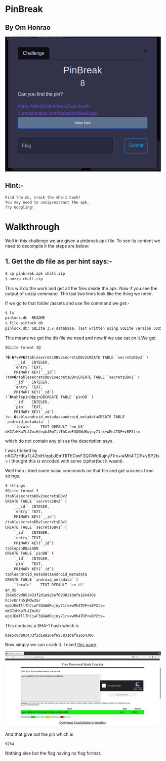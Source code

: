 # PinBreak

## By Om Honrao


<p align="center">
  <img src="Chall.png" alt="Description"/>
</p>

## Hint:- 
```
Find the db, crack the sha-1 hash!
You may need to unzip/extract the apk.
Try Googling!
```
# Walkthrough
Well in this challenge we are given a pinbreak.apk file. To see its content we need to decompile it the steps are below:

## 1. Get the db file as per hint says:-

```bash
$ cp pinbreak.apk chall.zip
$ unzip chall.zip
```
This will do the work and get all the files inside the apk.
Now if you see the output of unzip command. The last two lines look like the thing we need.

If we go to that folder /assets and use file command we get:-
```bash
$ ls
pinlock.db  README
$ file pinlock.db
pinlock.db: SQLite 3.x database, last written using SQLite version 3035005
```
This means we got the db file we need and now if we use cat on it.We get
```
SQLite format 3@  

?�-�?v##�3tablesecretsDBv2secretsDBv2CREATE TABLE `secretsDBv2` (
	`__id`	INTEGER,
	`entry`	TEXT,
	PRIMARY KEY(`__id`)
)t##�/tablesecretsDBv1secretsDBv1CREATE TABLE `secretsDBv1` (
	`_id`	INTEGER,
	`entry`	TEXT,
	PRIMARY KEY(`_id`)
)`�tablepinDBpinDBCREATE TABLE `pinDB` (
	`_id`	INTEGER,
	`pin`	TEXT,
	PRIMARY KEY(`_id`)
)o--�tableandroid_metadataandroid_metadataCREATE TABLE `android_metadata` (
	`locale`	TEXT DEFAULT 'en_US'
nKG7zHKu7L4ZniH/epbJEmTllThCiwF3QGWdRujny71rx+wMh4TDP+vBP2ts=
```
which do not contain any pin as the description says.

I was tricked by nKG7zHKu7L4ZniH/epbJEmTllThCiwF3QGWdRujny71rx+wMh4TDP+vBP2ts= i thought this is encoded with some cipher(but it wasnt). 

Well then i tried some basic commands on that file and got success from strings.
```bash
$ strings
SQLite format 3
3tablesecretsDBv2secretsDBv2
CREATE TABLE `secretsDBv2` (
	`__id`	INTEGER,
	`entry`	TEXT,
	PRIMARY KEY(`__id`)
/tablesecretsDBv1secretsDBv1
CREATE TABLE `secretsDBv1` (
	`_id`	INTEGER,
	`entry`	TEXT,
	PRIMARY KEY(`_id`)
tablepinDBpinDB
CREATE TABLE `pinDB` (
	`_id`	INTEGER,
	`pin`	TEXT,
	PRIMARY KEY(`_id`)
tableandroid_metadataandroid_metadata
CREATE TABLE `android_metadata` (
	`locale`	TEXT DEFAULT 'en_US'
en_US
]bae5c9d883433f2d1e926ef693831dafa1664306
hcsvUnln5jMdw3G/
epbJEmTllThCiwF3QGWdRujny71rx+wMh4TDP+vBP2ts=
nKG7zHKu7L4ZniH/
epbJEmTllThCiwF3QGWdRujny71rx+wMh4TDP+vBP2ts=
```
This contains a SHA-1 hash which is
```
bae5c9d883433f2d1e926ef693831dafa1664306
```

Now simply we can crack it. I used [this page](https://crackstation.net).

<p align="center">
  <img src="hash.png" alt="Description"/>
</p>

And that give out the pin which is
```
9264
```
Nothing else but the flag having no flag format.
